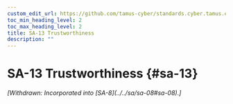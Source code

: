 ```yaml
---
custom_edit_url: https://github.com/tamus-cyber/standards.cyber.tamus.edu/tree/main/static/content/tamus.edu/TAMUS_profile.xml
toc_min_heading_level: 2
toc_max_heading_level: 2
title: SA-13 Trustworthiness
description: ""
---
```


# SA-13 Trustworthiness {#sa-13}


<prop xmlns="http://csrc.nist.gov/ns/oscal/1.0" name="status" value="withdrawn">
            <em>[Withdrawn: Incorporated into [SA-8](../../sa/sa-08#sa-08).]</em>
         </prop>
         

